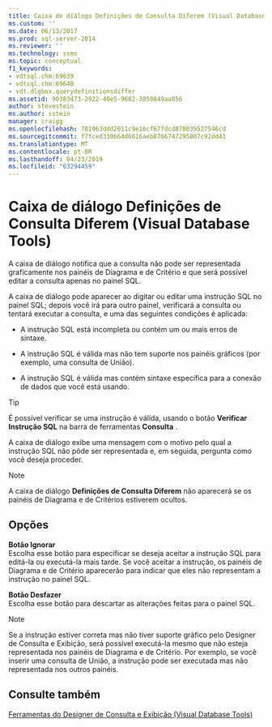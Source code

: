 ```yaml
---
title: Caixa de diálogo Definições de Consulta Diferem (Visual Database Tools) | Microsoft Docs
ms.custom: ''
ms.date: 06/13/2017
ms.prod: sql-server-2014
ms.reviewer: ''
ms.technology: ssms
ms.topic: conceptual
f1_keywords:
- vdtsql.chm:69639
- vdtsql.chm:69640
- vdt.dlgbox.querydefinitionsdiffer
ms.assetid: 90383473-2922-40e5-9682-3850849aa856
author: stevestein
ms.author: sstein
manager: craigg
ms.openlocfilehash: 781963ddd2011c9e16cf67fdcd878039527546cd
ms.sourcegitcommit: f7fced330b64d6616aeb8766747295807c92dd41
ms.translationtype: MT
ms.contentlocale: pt-BR
ms.lasthandoff: 04/23/2019
ms.locfileid: "63294459"
---
```

# <a name="query-definitions-differ-dialog-box-visual-database-tools"></a>Caixa de diálogo Definições de Consulta Diferem (Visual Database Tools)
  A caixa de diálogo notifica que a consulta não pode ser representada graficamente nos painéis de Diagrama e de Critério e que será possível editar a consulta apenas no painel SQL.  
  
 A caixa de diálogo pode aparecer ao digitar ou editar uma instrução SQL no painel SQL; depois você irá para outro painel, verificará a consulta ou tentará executar a consulta, e uma das seguintes condições é aplicada:  
  
-   A instrução SQL está incompleta ou contém um ou mais erros de sintaxe.  
  
-   A instrução SQL é válida mas não tem suporte nos painéis gráficos (por exemplo, uma consulta de União).  
  
-   A instrução SQL é válida mas contém sintaxe específica para a conexão de dados que você está usando.  
  
> [!TIP]  
>  É possível verificar se uma instrução é válida, usando o botão **Verificar Instrução SQL** na barra de ferramentas **Consulta** .  
  
 A caixa de diálogo exibe uma mensagem com o motivo pelo qual a instrução SQL não pôde ser representada e, em seguida, pergunta como você deseja proceder.  
  
> [!NOTE]  
>  A caixa de diálogo **Definições de Consulta Diferem** não aparecerá se os painéis de Diagrama e de Critérios estiverem ocultos.  
  
## <a name="options"></a>Opções  
 **Botão Ignorar**  
 Escolha esse botão para especificar se deseja aceitar a instrução SQL para editá-la ou executá-la mais tarde. Se você aceitar a instrução, os painéis de Diagrama e de Critério aparecerão para indicar que eles não representam a instrução no painel SQL.  
  
 **Botão Desfazer**  
 Escolha esse botão para descartar as alterações feitas para o painel SQL.  
  
> [!NOTE]  
>  Se a instrução estiver correta mas não tiver suporte gráfico pelo Designer de Consulta e Exibição, será possível executá-la mesmo que não esteja representada nos painéis de Diagrama e de Critério. Por exemplo, se você inserir uma consulta de União, a instrução pode ser executada mas não representada nos outros painéis.  
  
## <a name="see-also"></a>Consulte também  
 [Ferramentas do Designer de Consulta e Exibição &#40;Visual Database Tools&#41;](visual-database-tools.md)  
  
  
